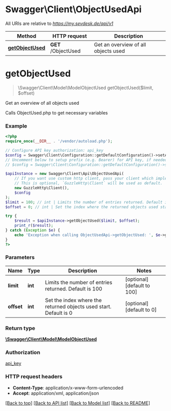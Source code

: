# Swagger\Client\ObjectUsedApi

All URIs are relative to *https://my.sevdesk.de/api/v1*

Method | HTTP request | Description
------------- | ------------- | -------------
[**getObjectUsed**](ObjectUsedApi.md#getObjectUsed) | **GET** /ObjectUsed | Get an overview of all objects used


# **getObjectUsed**
> \Swagger\Client\Model\ModelObjectUsed getObjectUsed($limit, $offset)

Get an overview of all objects used

Calls ObjectUsed.php to get necessary variables

### Example
```php
<?php
require_once(__DIR__ . '/vendor/autoload.php');

// Configure API key authorization: api_key
$config = Swagger\Client\Configuration::getDefaultConfiguration()->setApiKey('token', 'YOUR_API_KEY');
// Uncomment below to setup prefix (e.g. Bearer) for API key, if needed
// $config = Swagger\Client\Configuration::getDefaultConfiguration()->setApiKeyPrefix('token', 'Bearer');

$apiInstance = new Swagger\Client\Api\ObjectUsedApi(
    // If you want use custom http client, pass your client which implements `GuzzleHttp\ClientInterface`.
    // This is optional, `GuzzleHttp\Client` will be used as default.
    new GuzzleHttp\Client(),
    $config
);
$limit = 100; // int | Limits the number of entries returned. Default is 100
$offset = 0; // int | Set the index where the returned objects used start. Default is 0

try {
    $result = $apiInstance->getObjectUsed($limit, $offset);
    print_r($result);
} catch (Exception $e) {
    echo 'Exception when calling ObjectUsedApi->getObjectUsed: ', $e->getMessage(), PHP_EOL;
}
?>
```

### Parameters

Name | Type | Description  | Notes
------------- | ------------- | ------------- | -------------
 **limit** | **int**| Limits the number of entries returned. Default is 100 | [optional] [default to 100]
 **offset** | **int**| Set the index where the returned objects used start. Default is 0 | [optional] [default to 0]

### Return type

[**\Swagger\Client\Model\ModelObjectUsed**](../Model/ModelObjectUsed.md)

### Authorization

[api_key](../../README.md#api_key)

### HTTP request headers

 - **Content-Type**: application/x-www-form-urlencoded
 - **Accept**: application/xml, application/json

[[Back to top]](#) [[Back to API list]](../../README.md#documentation-for-api-endpoints) [[Back to Model list]](../../README.md#documentation-for-models) [[Back to README]](../../README.md)

